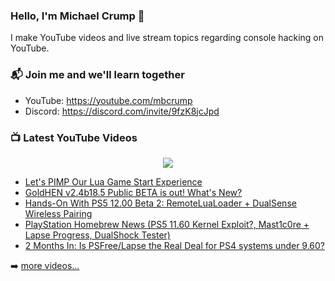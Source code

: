 ### Hello, I'm Michael Crump 👋

I make YouTube videos and live stream topics regarding console hacking on YouTube. 

### 📬 Join me and we'll learn together

- YouTube: https://youtube.com/mbcrump
- Discord: https://discord.com/invite/9fzK8jcJpd

### 📺 Latest YouTube Videos

<div align="center">

[<img src="https://img.shields.io/badge/-Subscribe-red?style=for-the-badge&logo=youtube&logoColor=white"/>](https://www.youtube.com/c/mbcrump?sub_confirmation=1)

</div>

<!-- YOUTUBE:START -->
- [Let&#39;s PIMP Our Lua Game Start Experience](https://www.youtube.com/watch?v=YSGSdOUkK8Y)
- [GoldHEN v2.4b18.5 Public BETA is out! What&#39;s New?](https://www.youtube.com/watch?v=bewcMs62mkI)
- [Hands-On With PS5 12.00 Beta 2: RemoteLuaLoader + DualSense Wireless Pairing](https://www.youtube.com/watch?v=ml5adNGZu5s)
- [PlayStation Homebrew News &lpar;PS5 11.60 Kernel Exploit?, Mast1c0re + Lapse Progress, DualShock Tester&rpar;](https://www.youtube.com/watch?v=nQPFNB20PEg)
- [2 Months In: Is PSFree/Lapse the Real Deal for PS4 systems under 9.60?](https://www.youtube.com/watch?v=-moVjUmSAs4)
<!-- YOUTUBE:END -->

➡️ [more videos...](https://youtube.com/mbcrump)

